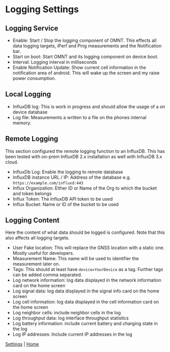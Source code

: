 # Logging Settings

## Logging Service
* Enable: Start / Stop the logging component of OMNT. This effects all data logging targets, iPerf and Ping measurements and the Notification bar.
* Start on boot: Start OMNT and its logging component on device boot.
* Interval: Logging interval in milliseconds
* Enable Notification Update: Show current cell information in the notification area of android. This will wake up the screen and my raise power consumption.

## Local Logging
* InfluxDB log: This is work in progress and should allow the usage of a on device database
* Log file: Measurements a written to a file on the phones internal memory.

## Remote Logging
This section configured the remote logging function to an InfluxDB. This has been tested with on-prem InfluxDB 2.x installation
as well with InfluxDB 3.x cloud.

* InfluxDb Log: Enable the logging to remote database
* InfluxDB instance URL / IP: Address of the database e.g. ```https://example.com/influxd:443```
* Influx Organization: Either ID or Name of the Org to which the bucket and token belongs
* Influx Token: The InfluxDB API token to be used
* Influx Bucket: Name or ID of the bucket to be used

## Logging Content
Here the content of what data should be logged is configured. Note that this also affects all logging targets. 
* User Fake location: This will replace the GNSS location with a static one. Mostly useful for developers.
* Measurement Name: This name will be used to identifier the measurement later on.
* Tags: This should at least have ```device=YourDevice``` as a tag. Further tags can be added comma separated.
* Log network information: log data displayed in the network information card on the home screen
* Log signal data: log data displayed in the signal info card on the home screen
* Log cell information: log data displayed in the cell information card on the home screen
* Log neighbor cells: include neighbor cells in the log
* Log throughput data: log interface throughput statistics
* Log battery information: include current battery and charging state in the log
* Log IP addresses: Include current IP addresses in the log

[Settings](settings.md) | [Home](../OpenMobileNetworkToolkit.md)